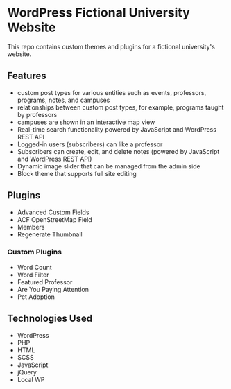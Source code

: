 # WordPress Fictional University Website

This repo contains custom themes and plugins for a fictional university's website.

## Features

- custom post types for various entities such as events, professors, programs, notes, and campuses
- relationships between custom post types, for example, programs taught by professors
- campuses are shown in an interactive map view
- Real-time search functionality powered by JavaScript and WordPress REST API
- Logged-in users (subscribers) can like a professor
- Subscribers can create, edit, and delete notes (powered by JavaScript and WordPress REST API)
- Dynamic image slider that can be managed from the admin side
- Block theme that supports full site editing

## Plugins

- Advanced Custom Fields
- ACF OpenStreetMap Field
- Members
- Regenerate Thumbnail

### Custom Plugins

- Word Count
- Word Filter
- Featured Professor
- Are You Paying Attention
- Pet Adoption

## Technologies Used

- WordPress
- PHP
- HTML
- SCSS
- JavaScript
- jQuery
- Local WP
